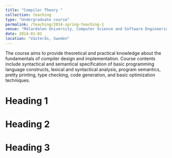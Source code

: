 ```yaml
---
title: "Compiler Theory "
collection: teaching
type: "Undergraduate course"
permalink: /teaching/2014-spring-teaching-1
venue: "Mälardalen University, Computer Science and Software Engineering Department"
date: 2014-01-01
location: "Västerås, Sweden"
---
```


The course aims to provide theoretical and practical knowledge about the fundamentals of compiler design and implementation. Course contents include syntactical and semantical specification of basic programming language constructs, lexical and syntactical analysis, program semantics, pretty printing, type checking, code generation, and basic optimization techniques.

Heading 1
======

Heading 2
======

Heading 3
======
